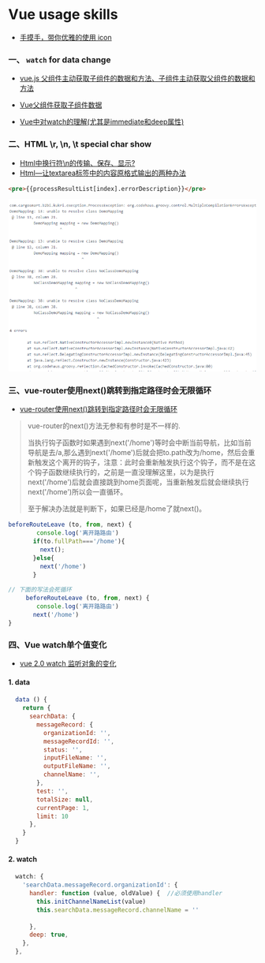 # Vue usage skills

- [手摸手，带你优雅的使用 icon](https://juejin.im/post/59bb864b5188257e7a427c09)

### 一、 `watch` for data change

- [vue.js 父组件主动获取子组件的数据和方法、子组件主动获取父组件的数据和方法](https://blog.csdn.net/zhongshijun521/article/details/80610971)
- [Vue父组件获取子组件数据](https://blog.csdn.net/weixin_41996632/article/details/89680953)

- [Vue中对watch的理解(尤其是immediate和deep属性)](https://blog.csdn.net/qq_40323256/article/details/101907326)



### 二、HTML \r, \n, \t special char show 

- [Html中换行符\n的传输、保存、显示?](https://www.cnblogs.com/aikewang/p/5833625.html)
- [Html—让textarea标签中的内容原格式输出的两种办法](https://www.jianshu.com/p/09952e0e0020?from=timeline)

```html
<pre>{{processResultList[index].errorDescription}}</pre>
```

![1587536936053](../../media/1587536936053.png)



### 三、vue-router使用next()跳转到指定路径时会无限循环

- [vue-router使用next()跳转到指定路径时会无限循环](https://www.cnblogs.com/yuwenjing0727/p/9916691.html)

> vue-router的next()方法无参和有参时是不一样的.
>
> 当执行钩子函数时如果遇到next('/home')等时会中断当前导航，比如当前导航是去/a,那么遇到next('/home')后就会把to.path改为/home，然后会重新触发这个离开的钩子，注意：此时会重新触发执行这个钩子，而不是在这个钩子函数继续执行的，之前是一直没理解这里，以为是执行next('/home')后就会直接跳到home页面呢，当重新触发后就会继续执行next('/home')所以会一直循环。
>
> 至于解决办法就是判断下，如果已经是/home了就next()。

```javascript
beforeRouteLeave (to, from, next) {
        console.log('离开路路由')
       if(to.fullPath==='/home'){
         next();
       }else{
         next('/home')
       }
```

```javascript
// 下面的写法会死循环
     beforeRouteLeave (to, from, next) {
        console.log('离开路路由')
       next('/home')
}
```

### 四、Vue watch单个值变化

- [vue 2.0 watch 监听对象的变化](https://www.cnblogs.com/anani/p/9287986.html)

#### 1. data

```js
  data () {
    return {
      searchData: {
        messageRecord: {
          organizationId: '',
          messageRecordId: '',
          status: '',
          inputFileName: '',
          outputFileName: '',
          channelName: '',
        },
        test: '',
        totalSize: null,
        currentPage: 1,
        limit: 10
      },
    }
  }
```

#### 2. watch

```js
  watch: {
    'searchData.messageRecord.organizationId': {
      handler: function (value, oldValue) {  //必须使用handler
        this.initChannelNameList(value)
        this.searchData.messageRecord.channelName = ''

      },
      deep: true,
    },
  },
```

